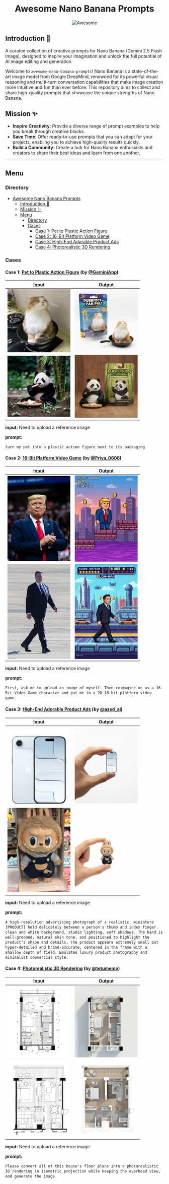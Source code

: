 <div align="center">

# Awesome Nano Banana Prompts

![Awesome](https://awesome.re/badge.svg)

</div>

## Introduction 🍌

A curated collection of creative prompts for Nano Banana (Gemini 2.5 Flash Image), designed to inspire your imagination and unlock the full potential of AI image editing and generation

Welcome to `awesome-nano-banana-prompts`! Nano Banana is a state-of-the-art image model from Google DeepMind, renowned for its powerful visual reasoning and multi-turn conversation capabilities that make image creation more intuitive and fun than ever before. This repository aims to collect and share high-quality prompts that showcase the unique strengths of Nano Banana.

## Mission ✨

*   **Inspire Creativity**: Provide a diverse range of prompt examples to help you break through creative blocks.
*   **Save Time**: Offer ready-to-use prompts that you can adapt for your projects, enabling you to achieve high-quality results quickly.
*   **Build a Community**: Create a hub for Nano Banana enthusiasts and creators to share their best ideas and learn from one another.

---

## Menu

### Directory
- [Awesome Nano Banana Prompts](#awesome-nano-banana-prompts)
  - [Introduction 🍌](#introduction-)
  - [Mission ✨](#mission-)
  - [Menu](#menu)
    - [Directory](#directory)
    - [Cases](#cases)
      - [Case 1: Pet to Plastic Action Figure](#case-1-pet-to-plastic-action-figure-by-geminiapp)
      - [Case 2: 16-Bit Platform Video Game](#case-2-16-bit-platform-video-game-by-priya_0608)
      - [Case 3: High-End Adorable Product Ads](#case-3-high-end-adorable-product-ads-by-azed_ai)
      - [Case 4: Photorealistic 3D Rendering](#case-4-photorealistic-3d-rendering-by-tetumemo)

### Cases

#### Case 1: [Pet to Plastic Action Figure](https://x.com/GeminiApp/status/1965842484854186159) (by [@GeminiApp](https://x.com/GeminiApp))

| Input | Output |
|:---:|:---:|
| <img src="images/case1_1_original.webp" width="200" alt="case1_1_original"> | <img src="images/case1_1_result.webp" width="200" alt="case1_1_result"> |
| <img src="images/case1_2_original.webp" width="200" alt="case1_2_original"> | <img src="images/case1_2_result.webp" width="200" alt="case1_2_result"> |

**input:** Need to upload a reference image

**prompt:**

```
turn my pet into a plastic action figure next to its packaging
```

#### Case 2: [16-Bit Platform Video Game](https://x.com/Priya_0608/status/1962605608642699308) (by [@Priya_0608](https://x.com/Priya_0608))

| Input | Output |
|:---:|:---:|
| <img src="images/case2_1_original.webp" width="200" alt="case2_1_original"> | <img src="images/case2_1_result.webp" width="200" alt="case2_1_result"> |
| <img src="images/case2_2_original.webp" width="200" alt="case2_2_original"> | <img src="images/case2_2_result.webp" width="200" alt="case2_2_result"> |

**input:** Need to upload a reference image

**prompt:**

```
First, ask me to upload an image of myself. Then reimagine me as a 16-Bit Video Game character and put me in a 2D 16-bit platform video game.
```

#### Case 3: [High-End Adorable Product Ads](https://x.com/azed_ai/status/1962878353784066342) (by [@azed_ai](https://x.com/azed_ai))

| Input | Output |
|:---:|:---:|
| <img src="images/case3_1_original.webp" width="200" alt="case3_1_original"> | <img src="images/case3_1_result.webp" width="200" alt="case3_1_result"> |
| <img src="images/case3_2_original.webp" width="200" alt="case3_2_original"> | <img src="images/case3_2_result.webp" width="200" alt="case3_2_result"> |

**input:** Need to upload a reference image

**prompt:**

```
A high-resolution advertising photograph of a realistic, miniature [PRODUCT] held delicately between a person's thumb and index finger.  clean and white background, studio lighting, soft shadows. The hand is well-groomed, natural skin tone, and positioned to highlight the product’s shape and details. The product appears extremely small but hyper-detailed and brand-accurate, centered in the frame with a shallow depth of field. Emulates luxury product photography and minimalist commercial style.
```

#### Case 4: [Photorealistic 3D Rendering](https://x.com/tetumemo/status/1965660428765417721) (by [@tetumemo](https://x.com/tetumemo))

| Input | Output |
|:---:|:---:|
| <img src="images/case4_1_original.webp" width="200" alt="case4_1_original"> | <img src="images/case4_1_result.webp" width="200" alt="case4_1_result"> |
| <img src="images/case4_2_original.webp" width="200" alt="case4_2_original"> | <img src="images/case4_2_result.webp" width="200" alt="case4_2_result"> |

**input:** Need to upload a reference image

**prompt:**

```
Please convert all of this house's floor plans into a photorealistic 3D rendering in isometric projection while keeping the overhead view, and generate the image.
```
